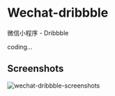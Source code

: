 # Wechat-dribbble

微信小程序 - Dribbble

coding...



## Screenshots

![wechat-dribbble-screenshots](https://cloud.githubusercontent.com/assets/8110936/19105317/ef631386-8b13-11e6-9465-35f18346ff3f.png)